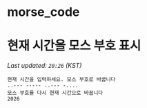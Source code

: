 # morse_code
# 현재 시간을 모스 부호 표시
<!-- MORSE_TIME_START -->
_Last updated: `20:26` (KST)_

```
현재 시간을 입력하세요. 모스 부호로 바꿉니다
..--- ----- ..--- -....
모스 부호를 다시 현재 시간으로 바꿉니다
2026
```
<!-- MORSE_TIME_END -->

